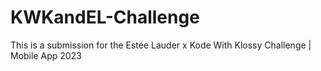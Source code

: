 # KWKandEL-Challenge
This is a submission for the Estée Lauder x Kode With Klossy Challenge | Mobile App 2023
